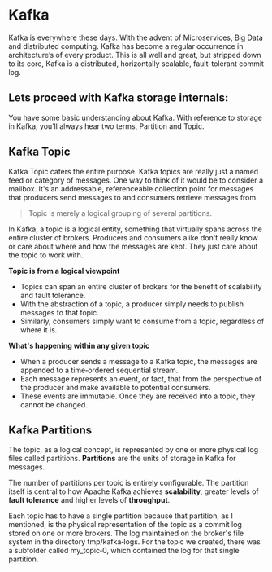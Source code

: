 # Kafka
Kafka is everywhere these days. With the advent of Microservices, Big Data and distributed computing. Kafka has become a regular occurrence in architecture’s of every product. This is all well and great, but stripped down to its core, Kafka is a distributed, horizontally scalable, fault-tolerant commit log.

## Lets proceed with Kafka storage internals:
You have some basic understanding about Kafka. With reference to storage in Kafka, you’ll always hear two terms, Partition and Topic.

 ## Kafka Topic
 Kafka Topic caters the entire purpose. Kafka topics are really just a named feed or category of messages. One way to think of it would be to consider a mailbox. It's an addressable, referenceable collection point for messages that producers send messages to and consumers retrieve messages from. 

> Topic is merely a logical grouping of several partitions.

In Kafka, a topic is a logical entity, something that virtually spans across the entire cluster of brokers. Producers and consumers alike don't really know or care about where and how the messages are kept. They just care about the topic to work with.

 **Topic is from a logical viewpoint**

 - Topics can span an entire cluster of brokers for the benefit of
   scalability and fault tolerance.
 - With the abstraction of a topic, a producer simply needs to publish
   messages to that topic.
 - Similarly, consumers simply want to consume from a topic, regardless
   of where it is.

**What's happening within any given topic**

 - When a producer sends a message to a Kafka topic, the messages are appended to a time‑ordered sequential stream.
 - Each message represents an event, or fact, that from the perspective of the producer and make available to potential consumers.
 - These events are immutable. Once they are received into a topic, they cannot be changed.

## Kafka Partitions

The topic, as a logical concept, is represented by one or more physical log files called partitions. **Partitions** are the units of storage in Kafka for messages.

The number of partitions per topic is entirely configurable. The partition itself is central to how Apache Kafka achieves **scalability**, greater levels of **fault tolerance** and higher levels of **throughput**.

Each topic has to have a single partition because that partition, as I mentioned, is the physical representation of the topic as a commit log stored on one or more brokers. The log maintained on the broker's file system in the directory tmp/kafka‑logs. For the topic we created, there was a subfolder called my_topic‑0, which contained the log for that single partition.

 
	 

<!--stackedit_data:
eyJoaXN0b3J5IjpbMzUwMzQ2NDEzLC05Njk5NTkzNiwtMTY2MD
U0OTM2OSwtMTYzNDc1MzcxNSwxMTg1NTc3MDcwLC0yMDU0NDg2
NjgxLC00NzA0NTI2MDgsNjUwODk4MTgsLTIwODg3NDY2MTIsLT
IwODg3NDY2MTIsLTExNzE5Mjg0NSw5MzMzMDk3ODcsMTIxODQ3
NjUwOSwtMTczODQxNDAzLC04ODEwNDI1NjEsLTIwMTQzMjI4Mz
UsLTM3MzMyNzU0NywyMzY5MTg0NDUsLTg1MTA4MDg1NSwtMTk3
NTY4MTUzNF19
-->